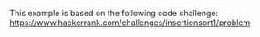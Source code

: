 This example is based on the following code challenge: https://www.hackerrank.com/challenges/insertionsort1/problem